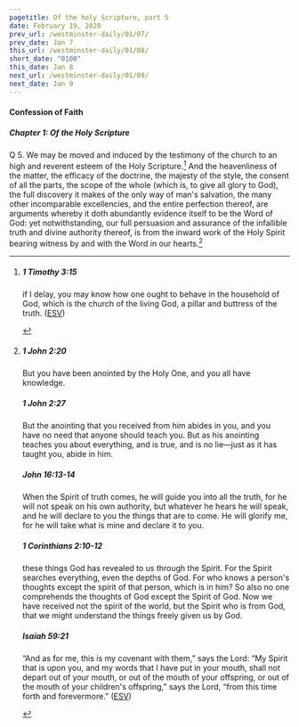 ```yaml
---
pagetitle: Of the holy Scripture, part 5
date: February 19, 2020
prev_url: /westminster-daily/01/07/
prev_date: Jan 7
this_url: /westminster-daily/01/08/
short_date: "0108"
this_date: Jan 8
next_url: /westminster-daily/01/09/
next_date: Jan 9
---
```


#### Confession of Faith

##### Chapter 1: Of the Holy Scripture

<span class="q">Q 5.</span> We may be moved and induced by the testimony of the church to an high and reverent esteem of the Holy Scripture.[^fnref:wcf1] And the heavenliness of the matter, the efficacy of the doctrine, the majesty of the style, the consent of all the parts, the scope of the whole (which is, to give all glory to God), the full discovery it makes of the only way of man's salvation, the many other incomparable excellencies, and the entire perfection thereof, are arguments whereby it doth abundantly evidence itself to be the Word of God: yet notwithstanding, our full persuasion and assurance of the infallible truth and divine authority thereof, is from the inward work of the Holy Spirit bearing witness by and with the Word in our hearts.[^fnref:wcf2]

[^fnref:wcf1]: <div class="esv"><h5>1 Timothy 3:15</h5> <div class="esv-text"><p id="p54003015.01-1">if I delay, you may know how one ought to behave in the household of God, which is the church of the living God, a pillar and buttress of the truth.  (<a href="http://www.esv.org" class="copyright">ESV</a>)</p> </div> </div>

[^fnref:wcf2]: <div class="esv"><h5>1 John 2:20</h5> <div class="esv-text"><p id="p62002020.01-1">But you have been anointed by the Holy One, and you all have knowledge.</p> </div><h5>1 John 2:27</h5> <div class="esv-text"><p id="p62002027.01-2">But the anointing that you received from him abides in you, and you have no need that anyone should teach you. But as his anointing teaches you about everything, and is true, and is no lie&#8212;just as it has taught you, abide in him.</p> </div><h5>John 16:13-14</h5> <div class="esv-text"><p id="p43016013.01-3"><span class="woc">When the Spirit of truth comes, he will guide you into all the truth, for he will not speak on his own authority, but whatever he hears he will speak, and he will declare to you the things that are to come.</span> <span class="woc">He will glorify me, for he will take what is mine and declare it to you.</span></p> </div><h5>1 Corinthians 2:10-12</h5> <div class="esv-text"><p class="same-paragraph" id="p46002010.01-4">these things God has revealed to us through the Spirit. For the Spirit searches everything, even the depths of God. For who knows a person's thoughts except the spirit of that person, which is in him? So also no one comprehends the thoughts of God except the Spirit of God. Now we have received not the spirit of the world, but the Spirit who is from God, that we might understand the things freely given us by God.</p> </div><h5>Isaiah 59:21</h5> <div class="esv-text"><p class="same-paragraph" id="p23059021.01-5">&#8220;And as for me, this is my covenant with them,&#8221; says the <span class="small-caps">Lord</span>: &#8220;My Spirit that is upon you, and my words that I have put in your mouth, shall not depart out of your mouth, or out of the mouth of your offspring, or out of the mouth of your children's offspring,&#8221; says the <span class="small-caps">Lord</span>, &#8220;from this time forth and forevermore.&#8221;  (<a href="http://www.esv.org" class="copyright">ESV</a>)</p> </div> </div>

